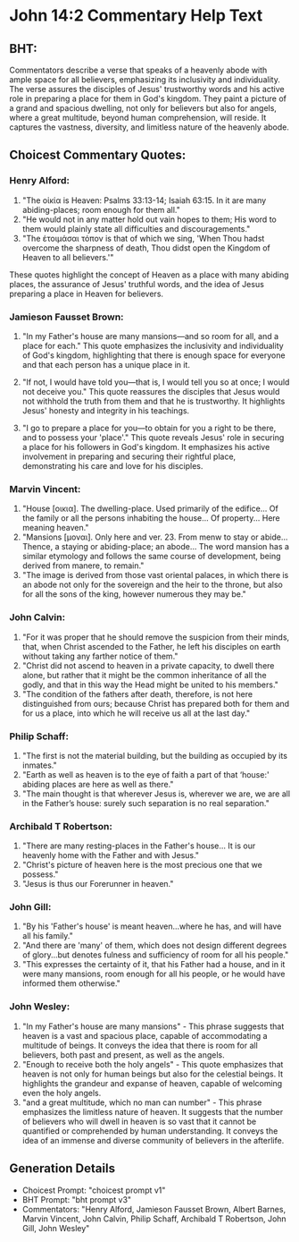 # John 14:2 Commentary Help Text

## BHT:
Commentators describe a verse that speaks of a heavenly abode with ample space for all believers, emphasizing its inclusivity and individuality. The verse assures the disciples of Jesus' trustworthy words and his active role in preparing a place for them in God's kingdom. They paint a picture of a grand and spacious dwelling, not only for believers but also for angels, where a great multitude, beyond human comprehension, will reside. It captures the vastness, diversity, and limitless nature of the heavenly abode.

## Choicest Commentary Quotes:
### Henry Alford:
1. "The οἰκία is Heaven: Psalms 33:13-14; Isaiah 63:15. In it are many abiding-places; room enough for them all." 
2. "He would not in any matter hold out vain hopes to them; His word to them would plainly state all difficulties and discouragements."
3. "The ἑτοιμάσαι τόπον is that of which we sing, 'When Thou hadst overcome the sharpness of death, Thou didst open the Kingdom of Heaven to all believers.'"

These quotes highlight the concept of Heaven as a place with many abiding places, the assurance of Jesus' truthful words, and the idea of Jesus preparing a place in Heaven for believers.

### Jamieson Fausset Brown:
1. "In my Father's house are many mansions—and so room for all, and a place for each." This quote emphasizes the inclusivity and individuality of God's kingdom, highlighting that there is enough space for everyone and that each person has a unique place in it.

2. "If not, I would have told you—that is, I would tell you so at once; I would not deceive you." This quote reassures the disciples that Jesus would not withhold the truth from them and that he is trustworthy. It highlights Jesus' honesty and integrity in his teachings.

3. "I go to prepare a place for you—to obtain for you a right to be there, and to possess your 'place'." This quote reveals Jesus' role in securing a place for his followers in God's kingdom. It emphasizes his active involvement in preparing and securing their rightful place, demonstrating his care and love for his disciples.

### Marvin Vincent:
1. "House [οικια]. The dwelling-place. Used primarily of the edifice... Of the family or all the persons inhabiting the house... Of property... Here meaning heaven." 
2. "Mansions [μοναι]. Only here and ver. 23. From menw to stay or abide... Thence, a staying or abiding-place; an abode... The word mansion has a similar etymology and follows the same course of development, being derived from manere, to remain."
3. "The image is derived from those vast oriental palaces, in which there is an abode not only for the sovereign and the heir to the throne, but also for all the sons of the king, however numerous they may be."

### John Calvin:
1. "For it was proper that he should remove the suspicion from their minds, that, when Christ ascended to the Father, he left his disciples on earth without taking any farther notice of them."
2. "Christ did not ascend to heaven in a private capacity, to dwell there alone, but rather that it might be the common inheritance of all the godly, and that in this way the Head might be united to his members."
3. "The condition of the fathers after death, therefore, is not here distinguished from ours; because Christ has prepared both for them and for us a place, into which he will receive us all at the last day."

### Philip Schaff:
1. "The first is not the material building, but the building as occupied by its inmates."
2. "Earth as well as heaven is to the eye of faith a part of that ‘house:' abiding places are here as well as there."
3. "The main thought is that wherever Jesus is, wherever we are, we are all in the Father’s house: surely such separation is no real separation."

### Archibald T Robertson:
1. "There are many resting-places in the Father's house... It is our heavenly home with the Father and with Jesus." 
2. "Christ's picture of heaven here is the most precious one that we possess."
3. "Jesus is thus our Forerunner in heaven."

### John Gill:
1. "By his 'Father's house' is meant heaven...where he has, and will have all his family."
2. "And there are 'many' of them, which does not design different degrees of glory...but denotes fulness and sufficiency of room for all his people."
3. "This expresses the certainty of it, that his Father had a house, and in it were many mansions, room enough for all his people, or he would have informed them otherwise."

### John Wesley:
1. "In my Father's house are many mansions" - This phrase suggests that heaven is a vast and spacious place, capable of accommodating a multitude of beings. It conveys the idea that there is room for all believers, both past and present, as well as the angels.
2. "Enough to receive both the holy angels" - This quote emphasizes that heaven is not only for human beings but also for the celestial beings. It highlights the grandeur and expanse of heaven, capable of welcoming even the holy angels.
3. "and a great multitude, which no man can number" - This phrase emphasizes the limitless nature of heaven. It suggests that the number of believers who will dwell in heaven is so vast that it cannot be quantified or comprehended by human understanding. It conveys the idea of an immense and diverse community of believers in the afterlife.


## Generation Details
- Choicest Prompt: "choicest prompt v1"
- BHT Prompt: "bht prompt v3"
- Commentators: "Henry Alford, Jamieson Fausset Brown, Albert Barnes, Marvin Vincent, John Calvin, Philip Schaff, Archibald T Robertson, John Gill, John Wesley"
